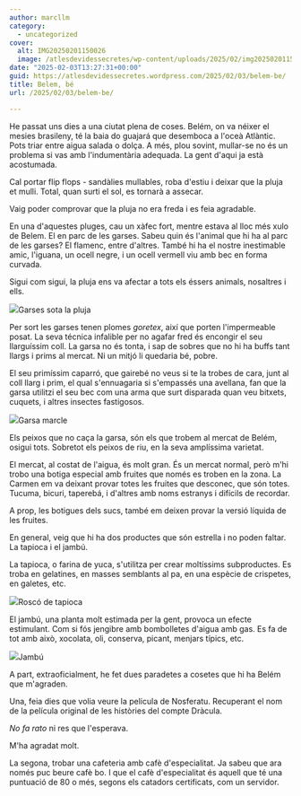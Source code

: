 ```yaml
---
author: marcllm
category:
  - uncategorized
cover:
  alt: IMG20250201150026
  image: /atlesdevidessecretes/wp-content/uploads/2025/02/img20250201150026.jpg
date: "2025-02-03T13:27:31+00:00"
guid: https://atlesdevidessecretes.wordpress.com/2025/02/03/belem-be/
title: Belem, bé
url: /2025/02/03/belem-be/

---
```

He passat uns dies a una ciutat plena de coses. Belém, on va néixer el mesies brasileny, té la baia do guajará que desemboca a l'oceà Atlàntic. Pots triar entre aigua salada o dolça. A més, plou sovint, mullar-se no és un problema si vas amb l'indumentària adequada. La gent d'aqui ja està acostumada.

Cal portar flip flops - sandàlies mullables, roba d'estiu i deixar que la pluja et mulli. Total, quan surti el sol, es tornarà a assecar.

Vaig poder comprovar que la pluja no era freda i es feia agradable.

En una d'aquestes pluges, cau un xàfec fort, mentre estava al lloc més xulo de Belem. El en parc de les garses. Sabeu quin és l'animal que hi ha al parc de les garses? El flamenc, entre d'altres. També hi ha el nostre inestimable amic, l'iguana, un ocell negre, i un ocell vermell viu amb bec en forma curvada.

Sigui com sigui, la pluja ens va afectar a tots els éssers animals, nosaltres i ells.

![](/atlesdevidessecretes/wp-content/uploads/2025/02/img202502011458083310420935691962510.jpg?w=1024)Garses sota la pluja

Per sort les garses tenen plomes _goretex_, així que porten l'impermeable posat. La seva técnica infalible per no agafar fred és encongir el seu llarguíssim coll. La garsa no és tonta, i sap de sobres que no hi ha buffs tant llargs i prims al mercat. Ni un mitjó li quedaria bé, pobre.

El seu primíssim caparró, que gairebé no veus si te la trobes de cara, junt al coll llarg i prim, el qual s'ennuagaria si s'empassés una avellana, fan que la garsa utilitzi el seu bec com una arma que surt disparada quan veu bitxets, cuquets, i altres insectes fastigosos.

![](/atlesdevidessecretes/wp-content/uploads/2025/02/img202502011437478973963661956761849.jpg?w=1024)Garsa marcle

Els peixos que no caça la garsa, són els que trobem al mercat de Belém, osigui tots. Sobretot els peixos de riu, en la seva amplíssima varietat.

El mercat, al costat de l'aigua, és molt gran. És un mercat normal, però m'hi trobo una botiga especial amb fruites que només es troben en la zona. La Carmen em va deixant provar totes les fruites que desconec, que són totes. Tucuma, bicuri, taperebá, i d'altres amb noms estranys i difícils de recordar.

A prop, les botigues dels sucs, també em deixen provar la versió líquida de les fruites.

En general, veig que hi ha dos productes que són estrella i no poden faltar. La tapioca i el jambú.

La tapioca, o farina de yuca, s'utilitza per crear moltíssims subproductes. Es troba en gelatines, en masses semblants al pa, en una espècie de crispetes, en galetes, etc.

![](/atlesdevidessecretes/wp-content/uploads/2025/02/img202502011209094295266023089487832.jpg?w=768)Roscó de tapioca

El jambú, una planta molt estimada per la gent, provoca un efecte estimulant. Com si fós jengibre amb bombolletes d'aigua amb gas. Es fa de tot amb això, xocolata, oli, conserva, picant, menjars típics, etc.

![](/atlesdevidessecretes/wp-content/uploads/2025/02/img202502011353222715833260454171372.jpg?w=768)Jambú

A part, extraoficialment, he fet dues paradetes a cosetes que hi ha Belém que m'agraden.

Una, feia dies que volia veure la pelicula de Nosferatu. Recuperant el nom de la película original de les històries del compte Dràcula.

_No fa rato_ ni res que l'esperava.

M'ha agradat molt.

La segona, trobar una cafeteria amb cafè d'especialitat. Ja sabeu que ara només puc beure cafè bo. I que el cafè d'especialitat és aquell que té una puntuació de 80 o més, segons els catadors certificats, com un servidor.
